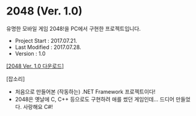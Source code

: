 # 2048 (Ver. 1.0)

유명한 모바일 게임 2048!을 PC에서 구현한 프로젝트입니다.</BR>

 - Project Start : 2017.07.21.</BR>
 - Last Modified : 2017.07.28.</BR>
 - Version : 1.0</BR>


[\[2048 Ver. 1.0 다운로드\]](https://github.com/TeamWheel2017/2048/raw/master/2048/bin/Release/2048.exe)


[잡소리]

 - 처음으로 만들어본 (작동하는) .NET Framework 프로젝트이다!</BR>
 - 2048은 옛날에 C, C++ 등으로도 구현하려 애를 썼던 게임인데... 드디어 만들었다. 사랑해요 C#!</BR>

